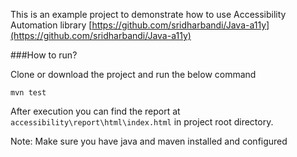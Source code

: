 This is an example project to demonstrate how to use Accessibility Automation library [https://github.com/sridharbandi/Java-a11y](https://github.com/sridharbandi/Java-a11y)

###How to run?

Clone or download the project and run the below command
```
mvn test
```
After execution you can find the report at `accessibility\report\html\index.html` in project root directory.

Note: Make sure you have java and maven installed and configured